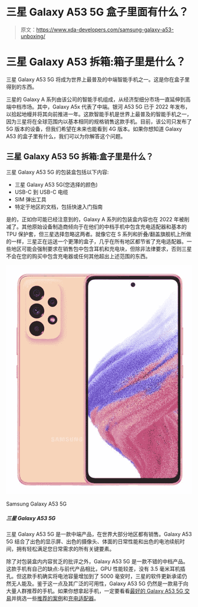 # 三星 Galaxy A53 5G 盒子里面有什么？

> 原文：<https://www.xda-developers.com/samsung-galaxy-a53-unboxing/>

# 三星 Galaxy A53 拆箱:箱子里是什么？

三星 Galaxy A53 5G 将成为世界上最普及的中端智能手机之一。这是你在盒子里得到的东西。

三星的 Galaxy A 系列由该公司的智能手机组成，从经济型细分市场一直延伸到高端中档市场。其中，Galaxy A5x 代表了中端。银河 A53 5G 已于 2022 年发布，以拾起地幔并将其向前推进一年。这款智能手机是世界上最普及的智能手机之一，因为三星将在全球范围内以基本相同的规格销售这款手机。目前，该公司只发布了 5G 版本的设备，但我们希望在未来也能看到 4G 版本。如果你想知道 Galaxy A53 的盒子里有什么，我们可以为你解答这个问题。

## 三星 Galaxy A53 5G 拆箱:盒子里是什么？

三星 Galaxy A53 5G 的包装盒包括以下内容:

*   三星 Galaxy A53 5G(您选择的颜色)
*   USB-C 到 USB-C 电缆
*   SIM 弹出工具
*   特定于地区的文档，包括快速入门指南

是的，正如你可能已经注意到的，Galaxy A 系列的包装盒内容也在 2022 年被削减了。其他原始设备制造商倾向于在他们的中档手机中包含充电适配器和基本的 TPU 保护套，但三星选择忽略这两者。就像它在 S 系列和折叠/翻盖旗舰机上所做的一样，三星正在运送一个更薄的盒子，几乎在所有地区都节省了充电适配器。一些地区可能会强制要求在销售包中包含耳机和充电块，但除非法律要求，否则三星不会在您的购买中包含充电器或任何其他超出上述范围的东西。

 <picture>![The Samsung Galaxy A53 5G is a mid-ranger that is available in most parts of the world. Combining a good display, with good cameras, decent daily performance and excellent battery life, the Galaxy A53 5G has all the key ingredients to serve your daily needs with ease.](img/5b9fddb11624c162d539ce2e8709d165.png)</picture> 

Samsung Galaxy A53 5G

##### 三星 Galaxy A53 5G

三星 Galaxy A53 5G 是一款中端产品，在世界大部分地区都有销售。Galaxy A53 5G 结合了出色的显示屏、出色的摄像头、体面的日常性能和出色的电池续航时间，拥有轻松满足您日常需求的所有关键要素。

除了对包装盒内内容贫乏的批评之外，Galaxy A53 5G 是一款不错的中档产品。这款手机有自己的缺点:与前代产品相比，GPU 性能较差，没有 3.5 毫米耳机插孔。但这款手机确实将电池容量增加到了 5000 毫安时，三星的软件更新承诺仍然无人能及。鉴于这一点及其广泛的可用性，Galaxy A53 5G 仍然是一款易于向大量人群推荐的手机。如果你想拿起手机，一定要看看[最好的 Galaxy A53 5G 交易](https://www.xda-developers.com/best-samsung-galaxy-a53-deals/)并挑选一些[推荐的案例](https://www.xda-developers.com/best-samsung-galaxy-a53-cases/)和[充电适配器](https://www.xda-developers.com/best-samsung-galaxy-a53-chargers/)。